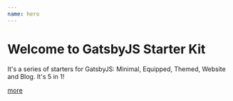 ```yaml
---
name: hero
---
```


# Welcome to GatsbyJS Starter Kit

It's a series of starters for GatsbyJS: Minimal, Equipped, Themed, Website and Blog. It's 5 in 1!

[more](./about)

